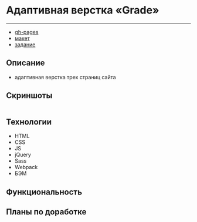 # Адаптивная верстка «Grade»
***

- [gh-pages](https://nikolaymishaev.github.io/grade/index.html)
- [макет](https://www.figma.com/file/AtMWzpvkymYBhULSJA7lum/%D0%93%D1%80%D0%B5%D0%B9%D0%B4-%D0%B4%D0%BB%D1%8F-%D0%B2%D0%B5%D1%80%D1%81%D1%82%D0%B0%D0%BB%D1%8C%D1%89%D0%B8%D0%BA%D0%BE%D0%B2?node-id=0%3A1)
- [задание](https://disk.yandex.ru/i/RfAIfaQBg-G5Rw)

## Описание
- адаптивная верстка трех страниц сайта

## Скриншоты
![]()

## Технологии
- HTML
- CSS
- JS
- jQuery
- Sass
- Webpack
- БЭМ

## Функциональность

## Планы по доработке
